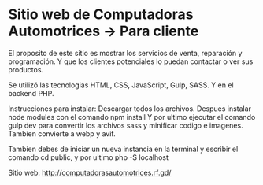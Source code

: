 # Sitio web de Computadoras Automotrices -> Para cliente
El proposito de este sitio es mostrar los servicios de venta, reparación y programación. Y que los clientes potenciales lo puedan contactar o ver sus productos.

Se utilizó las tecnologias HTML, CSS, JavaScript, Gulp, SASS. Y en el backend PHP.

Instrucciones para instalar:
Descargar todos los archivos.
Despues instalar node modules con el comando npm install
Y por ultimo ejecutar el comando gulp dev para convertir los archivos sass y minificar codigo e imagenes. Tambien convierte a webp y avif.

Tambien debes de iniciar un nueva instancia en la terminal y escribir el comando cd public, y por ultimo php -S localhost


Sitio web: 
http://computadorasautomotrices.rf.gd/
